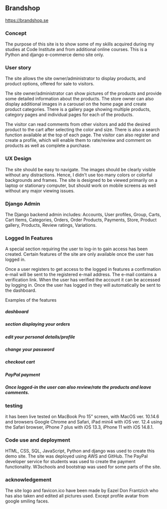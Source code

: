 ## Brandshop
https://brandshop.se


### Concept
The purpose of this site is to show some of my skills acquired during my studies at Code Institute and from additional online courses. This is a Python and django e-commerce demo site only.


### User story

The site allows the site owner/administrator to display products, and product options, offered for sale to visitors.

The site owner/administrator can show pictures of the products and provide some detailed information about the products. The store owner can also display additional images in a carousel on the home page and create product categories. There is a gallery page showing multiple products, category pages and individual pages for each of the products.

The visitor can read comments from other visitors and add the desired product to the cart after selecting the color and size. There is also a search function available at the top of each page. The visitor can also register and create a profile, which will enable them to rate/review and comment on products as well as complete a purchase.



### UX Design

The site should be easy to navigate. The images should be clearly visible without any distractions. Hence, I didn't use too many colors or colorful backgrounds and frames.
The site is designed to be viewed primarily on a laptop or stationary computer, but should work on mobile screens as well without any major viewing issues.


### Django Admin

The Django backend admin includes: Accounts, User profiles, Group, Carts, Cart Items, Categories, Orders, Order Products, Payments, Store, Product gallery, 
Products, Review ratings, Variations.


### Logged In Features

A special section requiring the user to log-in to gain access has been created. Certain features of the site are only available once the user has logged in. 

Once a user registers to get access to the logged in features a confirmation e-mail will be sent to the registered e-mail address. The e-mail contains a verification link. When the user has verified the account it can be accessed by logging in. Once the user has logged in they will automatically be sent to the dashboard.

Examples of the features 

##### dashboard
##### section displaying your orders
##### edit your personal details/profile
##### change your password
##### checkout cart
##### PayPal payment
##### Once logged-in the user can also review/rate the products and leave comments.


### testing

 it has been live tested on MacBook Pro 15” screen, with MacOS ver. 10.14.6 and browsers Google Chrome and Safari, iPad mini4 with iOS ver. 12.4 using the Safari browser, iPhone 7 plus with iOS 13.3, iPhone 11 with iOS 14.8.1.


### Code use and deployment

HTML, CSS, SQL, JavaScript, Python and django was used to create this demo site. The site was deployed using AWS and GitHub. The PayPal developer service for students was used to create the payment functionality. W3schools and bootstrap was used for some parts of the site.

### acknowledgement

The site logo and favicon.ico have been made by Eazel Don Frantzich who has also taken and edited all pictures used. Except profile avatar from google smiling faces.



